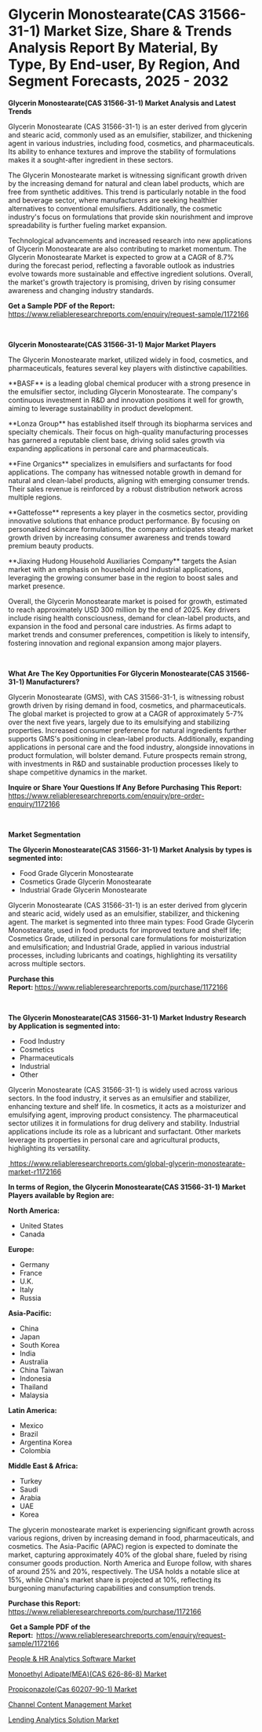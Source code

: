 <p><h1>Glycerin Monostearate(CAS 31566-31-1) Market Size, Share & Trends Analysis Report By Material, By Type, By End-user, By Region, And Segment Forecasts, 2025 - 2032</h1></p><p><strong>Glycerin Monostearate(CAS 31566-31-1) Market Analysis and Latest Trends</strong></p>
<p><p>Glycerin Monostearate (CAS 31566-31-1) is an ester derived from glycerin and stearic acid, commonly used as an emulsifier, stabilizer, and thickening agent in various industries, including food, cosmetics, and pharmaceuticals. Its ability to enhance textures and improve the stability of formulations makes it a sought-after ingredient in these sectors.</p><p>The Glycerin Monostearate market is witnessing significant growth driven by the increasing demand for natural and clean label products, which are free from synthetic additives. This trend is particularly notable in the food and beverage sector, where manufacturers are seeking healthier alternatives to conventional emulsifiers. Additionally, the cosmetic industry's focus on formulations that provide skin nourishment and improve spreadability is further fueling market expansion.</p><p>Technological advancements and increased research into new applications of Glycerin Monostearate are also contributing to market momentum. The Glycerin Monostearate Market is expected to grow at a CAGR of 8.7% during the forecast period, reflecting a favorable outlook as industries evolve towards more sustainable and effective ingredient solutions. Overall, the market's growth trajectory is promising, driven by rising consumer awareness and changing industry standards.</p></p>
<p><strong>Get a Sample PDF of the Report:&nbsp;</strong> <a href="https://www.reliableresearchreports.com/enquiry/request-sample/1172166?utm_campaign=13&utm_medium=2&utm_source=Github&utm_content=ia&utm_term=02022025&utm_id=glycerin-monostearatecas-31566-31-1">https://www.reliableresearchreports.com/enquiry/request-sample/1172166</a></p>
<p>&nbsp;</p>
<p><strong>Glycerin Monostearate(CAS 31566-31-1) Major Market Players</strong></p>
<p><p>The Glycerin Monostearate market, utilized widely in food, cosmetics, and pharmaceuticals, features several key players with distinctive capabilities. </p><p>**BASF** is a leading global chemical producer with a strong presence in the emulsifier sector, including Glycerin Monostearate. The company's continuous investment in R&D and innovation positions it well for growth, aiming to leverage sustainability in product development.</p><p>**Lonza Group** has established itself through its biopharma services and specialty chemicals. Their focus on high-quality manufacturing processes has garnered a reputable client base, driving solid sales growth via expanding applications in personal care and pharmaceuticals.</p><p>**Fine Organics** specializes in emulsifiers and surfactants for food applications. The company has witnessed notable growth in demand for natural and clean-label products, aligning with emerging consumer trends. Their sales revenue is reinforced by a robust distribution network across multiple regions.</p><p>**Gattefosse** represents a key player in the cosmetics sector, providing innovative solutions that enhance product performance. By focusing on personalized skincare formulations, the company anticipates steady market growth driven by increasing consumer awareness and trends toward premium beauty products.</p><p>**Jiaxing Hudong Household Auxiliaries Company** targets the Asian market with an emphasis on household and industrial applications, leveraging the growing consumer base in the region to boost sales and market presence.</p><p>Overall, the Glycerin Monostearate market is poised for growth, estimated to reach approximately USD 300 million by the end of 2025. Key drivers include rising health consciousness, demand for clean-label products, and expansion in the food and personal care industries. As firms adapt to market trends and consumer preferences, competition is likely to intensify, fostering innovation and regional expansion among major players.</p></p>
<p>&nbsp;</p>
<p><strong>What Are The Key Opportunities For Glycerin Monostearate(CAS 31566-31-1) Manufacturers?</strong></p>
<p><p>Glycerin Monostearate (GMS), with CAS 31566-31-1, is witnessing robust growth driven by rising demand in food, cosmetics, and pharmaceuticals. The global market is projected to grow at a CAGR of approximately 5-7% over the next five years, largely due to its emulsifying and stabilizing properties. Increased consumer preference for natural ingredients further supports GMS's positioning in clean-label products. Additionally, expanding applications in personal care and the food industry, alongside innovations in product formulation, will bolster demand. Future prospects remain strong, with investments in R&D and sustainable production processes likely to shape competitive dynamics in the market.</p></p>
<p><strong>Inquire or Share Your Questions If Any Before Purchasing This Report:</strong> <a href="https://www.reliableresearchreports.com/enquiry/pre-order-enquiry/1172166?utm_campaign=13&utm_medium=2&utm_source=Github&utm_content=ia&utm_term=02022025&utm_id=glycerin-monostearatecas-31566-31-1">https://www.reliableresearchreports.com/enquiry/pre-order-enquiry/1172166</a></p>
<p>&nbsp;</p>
<p><strong>Market Segmentation</strong></p>
<p><strong>The Glycerin Monostearate(CAS 31566-31-1) Market Analysis by types is segmented into:</strong></p>
<p><ul><li>Food Grade Glycerin Monostearate</li><li>Cosmetics Grade Glycerin Monostearate</li><li>Industrial Grade Glycerin Monostearate</li></ul></p>
<p><p>Glycerin Monostearate (CAS 31566-31-1) is an ester derived from glycerin and stearic acid, widely used as an emulsifier, stabilizer, and thickening agent. The market is segmented into three main types: Food Grade Glycerin Monostearate, used in food products for improved texture and shelf life; Cosmetics Grade, utilized in personal care formulations for moisturization and emulsification; and Industrial Grade, applied in various industrial processes, including lubricants and coatings, highlighting its versatility across multiple sectors.</p></p>
<p><strong>Purchase this Report:&nbsp;</strong><a href="https://www.reliableresearchreports.com/purchase/1172166?utm_campaign=13&utm_medium=2&utm_source=Github&utm_content=ia&utm_term=02022025&utm_id=glycerin-monostearatecas-31566-31-1">https://www.reliableresearchreports.com/purchase/1172166</a></p>
<p>&nbsp;</p>
<p><strong>The Glycerin Monostearate(CAS 31566-31-1) Market Industry Research by Application is segmented into:</strong></p>
<p><ul><li>Food Industry</li><li>Cosmetics</li><li>Pharmaceuticals</li><li>Industrial</li><li>Other</li></ul></p>
<p><p>Glycerin Monostearate (CAS 31566-31-1) is widely used across various sectors. In the food industry, it serves as an emulsifier and stabilizer, enhancing texture and shelf life. In cosmetics, it acts as a moisturizer and emulsifying agent, improving product consistency. The pharmaceutical sector utilizes it in formulations for drug delivery and stability. Industrial applications include its role as a lubricant and surfactant. Other markets leverage its properties in personal care and agricultural products, highlighting its versatility.</p></p>
<p><a href="https://www.reliableresearchreports.com/global-glycerin-monostearate-market-r1172166?utm_campaign=13&utm_medium=2&utm_source=Github&utm_content=ia&utm_term=02022025&utm_id=glycerin-monostearatecas-31566-31-1">&nbsp;https://www.reliableresearchreports.com/global-glycerin-monostearate-market-r1172166</a></p>
<p><strong>In terms of Region, the Glycerin Monostearate(CAS 31566-31-1) Market Players available by Region are:</strong></p>
<p>
    <p> <strong> North America: </strong>
        <ul>
            <li>United States</li>
            <li>Canada</li>
        </ul>
        </p> 
    <p> <strong> Europe: </strong>
        <ul>
            <li>Germany</li>
            <li>France</li>
            <li>U.K.</li>
            <li>Italy</li>
            <li>Russia</li>
        </ul>
        </p> 
    <p> <strong> Asia-Pacific: </strong>
        <ul>
            <li>China</li>
            <li>Japan</li>
            <li>South Korea</li>
            <li>India</li>
            <li>Australia</li>
            <li>China Taiwan</li>
            <li>Indonesia</li>
            <li>Thailand</li>
            <li>Malaysia</li>
        </ul>
        </p> 
    <p> <strong> Latin America: </strong>
        <ul>
            <li>Mexico</li>
            <li>Brazil</li>
            <li>Argentina Korea</li>
            <li>Colombia</li>
        </ul>
        </p> 
    <p> <strong> Middle East & Africa: </strong>
        <ul>
            <li>Turkey</li>
            <li>Saudi</li>
            <li>Arabia</li>
            <li>UAE</li>
            <li>Korea</li>
        </ul>
    </p>
    </p>
<p><p>The glycerin monostearate market is experiencing significant growth across various regions, driven by increasing demand in food, pharmaceuticals, and cosmetics. The Asia-Pacific (APAC) region is expected to dominate the market, capturing approximately 40% of the global share, fueled by rising consumer goods production. North America and Europe follow, with shares of around 25% and 20%, respectively. The USA holds a notable slice at 15%, while China's market share is projected at 10%, reflecting its burgeoning manufacturing capabilities and consumption trends.</p></p>
<p><strong>Purchase this Report: </strong><a href="https://www.reliableresearchreports.com/purchase/1172166?utm_campaign=13&utm_medium=2&utm_source=Github&utm_content=ia&utm_term=02022025&utm_id=glycerin-monostearatecas-31566-31-1">https://www.reliableresearchreports.com/purchase/1172166</a></p>
<p>&nbsp;<strong>Get a Sample PDF of the Report:&nbsp;&nbsp;</strong><a href="https://www.reliableresearchreports.com/enquiry/request-sample/1172166?utm_campaign=13&utm_medium=2&utm_source=Github&utm_content=ia&utm_term=02022025&utm_id=glycerin-monostearatecas-31566-31-1">https://www.reliableresearchreports.com/enquiry/request-sample/1172166</a></p>
<p><strong></strong></p>
<p><p><a href="https://www.linkedin.com/pulse/people-hr-analytics-softwaremarket-size-trends-growth-rate-ndrjf?utm_campaign=13&utm_medium=2&utm_source=Github&utm_content=ia&utm_term=02022025&utm_id=glycerin-monostearatecas-31566-31-1">People & HR Analytics Software Market</a></p><p><a href="https://github.com/raffadongraffadong/Market-Research-Report-List-1/blob/main/monoethyl-adipatemeacas-626-86-8-market.md?utm_campaign=13&utm_medium=2&utm_source=Github&utm_content=ia&utm_term=02022025&utm_id=glycerin-monostearatecas-31566-31-1">Monoethyl Adipate(MEA)(CAS 626-86-8) Market</a></p><p><a href="https://github.com/dolorespeddico90/Market-Research-Report-List-1/blob/main/propiconazolecas-60207-90-1-market.md?utm_campaign=13&utm_medium=2&utm_source=Github&utm_content=ia&utm_term=02022025&utm_id=glycerin-monostearatecas-31566-31-1">Propiconazole(Cas 60207-90-1) Market</a></p><p><a href="https://www.linkedin.com/pulse/examining-ups-downs-channel-content-management-market-size-a5bvf?utm_campaign=13&utm_medium=2&utm_source=Github&utm_content=ia&utm_term=02022025&utm_id=glycerin-monostearatecas-31566-31-1">Channel Content Management Market</a></p><p><a href="https://www.linkedin.com/pulse/market-challenges-sales-volume-forecast-research-lending-bhvgf?utm_campaign=13&utm_medium=2&utm_source=Github&utm_content=ia&utm_term=02022025&utm_id=glycerin-monostearatecas-31566-31-1">Lending Analytics Solution Market</a></p></p>